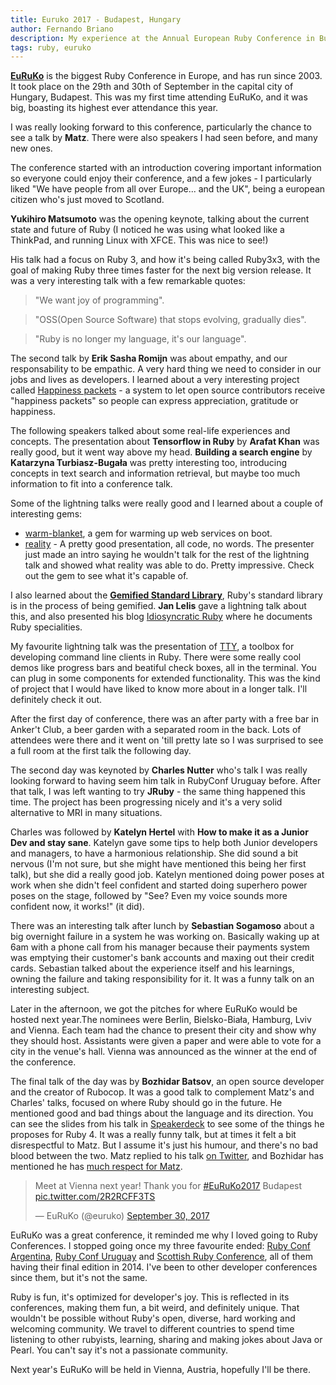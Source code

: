 ```yaml
---
title: Euruko 2017 - Budapest, Hungary
author: Fernando Briano
description: My experience at the Annual European Ruby Conference in Budapest.
tags: ruby, euruko
---
```


[**EuRuKo**](https://www.euruko.org) is the biggest Ruby Conference in Europe, and has run since 2003. It took place on the 29th and 30th of September in the capital city of Hungary, Budapest. This was my first time attending EuRuKo, and it was big, boasting its highest ever attendance this year.

I was really looking forward to this conference, particularly the chance to see a talk by **Matz**. There were also speakers I had seen before, and many new ones.

The conference started with an introduction covering important information so everyone could enjoy their conference, and a few jokes - I particularly liked "We have people from all over Europe... and the UK", being a european citizen who's just moved to Scotland.

**Yukihiro Matsumoto** was the opening keynote, talking about the current state and future of Ruby (I noticed he was using what looked like a ThinkPad, and running Linux with XFCE. This was nice to see!)

His talk had a focus on Ruby 3, and how it's being called Ruby3x3, with the goal of making Ruby three times faster for the next big version release. It was a very interesting talk with a few remarkable quotes:

> "We want joy of programming".

>"OSS(Open Source Software) that stops evolving, gradually dies".

>"Ruby is no longer my language, it's our language".

The second talk by **Erik Sasha Romijn** was about empathy, and our responsability to be empathic. A very hard thing we need to consider in our jobs and lives as developers. I learned about a very interesting project called [Happiness packets](https://happinesspackets.io/) - a system to let open source contributors receive "happiness packets" so people can express appreciation, gratitude or happiness.

The following speakers talked about some real-life experiences and concepts. The presentation about **Tensorflow in Ruby** by **Arafat Khan** was really good, but it went way above my head. **Building a search engine** by **Katarzyna Turbiasz-Bugała** was pretty interesting too, introducing concepts in text search and information retrieval, but maybe too much information to fit into a conference talk.

Some of the lightning talks were really good and I learned about a couple of interesting gems:

* [warm-blanket](https://github.com/Talkdesk/warm-blanket), a gem for warming up web services on boot.
* [reality](https://github.com/molybdenum-99/reality) - A pretty good presentation, all code, no words. The presenter just made an intro saying he wouldn't talk for the rest of the lightning talk and showed what reality was able to do. Pretty impressive. Check out the gem to see what it's capable of.

I also learned about the [**Gemified Standard Library**](https://stdgems.org/), Ruby's standard library is in the process of being gemified. **Jan Lelis** gave a lightning talk about this, and also presented his blog [Idiosyncratic Ruby](https://idiosyncratic-ruby.com/) where he documents Ruby specialities.

My favourite lightning talk was the presentation of [TTY](http://piotrmurach.github.io/tty/), a toolbox for developing command line clients in Ruby. There were some really cool demos like progress bars and beatiful check boxes, all in the terminal. You can plug in some components for extended functionality. This was the kind of project that I would have liked to know more about in a longer talk. I'll definitely check it out.

After the first day of conference, there was an after party with a free bar in Anker't Club, a beer garden with a separated room in the back. Lots of attendees were there and it went on 'till pretty late so I was surprised to see a full room at the first talk the following day.

The second day was keynoted by **Charles Nutter** who's talk I was really looking forward to having seem him talk in RubyConf Uruguay before. After that talk, I was left wanting to try **JRuby** - the same thing happened this time. The project has been progressing nicely and it's a very solid alternative to MRI in many situations.

Charles was followed by **Katelyn Hertel** with **How to make it as a Junior Dev and stay sane**. Katelyn gave some tips to help both Junior developers and managers, to have a harmonious relationship. She did sound a bit nervous (I'm not sure, but she might have mentioned this being her first talk), but she did a really good job. Katelyn mentioned doing power poses at work when she didn't feel confident and started doing superhero power poses on the stage, followed by "See? Even my voice sounds more confident now, it works!" (it did).

There was an interesting talk after lunch by **Sebastian Sogamoso** about a big overnight failure in a system he was working on. Basically waking up at 6am with a phone call from his manager because their payments system was emptying their customer's bank accounts and maxing out their credit cards. Sebastian talked about the experience itself and his learnings, owning the failure and taking responsibility for it. It was a funny talk on an interesting subject.

Later in the afternoon, we got the pitches for where EuRuKo would be hosted next year.The nominees were Berlin, Bielsko-Biała, Hamburg, Lviv and Vienna. Each team had the chance to present their city and show why they should host. Assistants were given a paper and were able to vote for a city in the venue's hall. Vienna was announced as the winner at the end of the conference.

The final talk of the day was by **Bozhidar Batsov**, an open source developer and the creator of Rubocop. It was a good talk to complement Matz's and Charles' talks, focused on where Ruby should go in the future. He mentioned good and bad things about the language and its direction. You can see the slides from his talk in [Speakerdeck](https://speakerdeck.com/bbatsov/ruby-4-to-infinity-and-beyond) to see some of the things he proposes for Ruby 4. It was a really funny talk, but at times it felt a bit disrespectful to Matz. But I assume it's just his humour, and there's no bad blood between the two. Matz replied to his talk [on Twitter](https://twitter.com/yukihiro_matz/status/914399758248267776), and Bozhidar has mentioned he has [much respect for Matz](https://twitter.com/bbatsov/status/914182462363832324).

<blockquote class="twitter-tweet" data-lang="en"><p lang="en" dir="ltr">Meet at Vienna next year! Thank you for <a href="https://twitter.com/hashtag/EuRuKo2017?src=hash&amp;ref_src=twsrc%5Etfw">#EuRuKo2017</a> Budapest <a href="https://t.co/2R2RCFF3TS">pic.twitter.com/2R2RCFF3TS</a></p>&mdash; EuRuKo (@euruko) <a href="https://twitter.com/euruko/status/914183910514405376?ref_src=twsrc%5Etfw">September 30, 2017</a></blockquote>
<script async src="//platform.twitter.com/widgets.js" charset="utf-8"></script>

EuRuKo was a great conference, it reminded me why I loved going to Ruby Conferences. I stopped going once my three favourite ended: [Ruby Conf Argentina](http://rubyconfargentina.org), [Ruby Conf Uruguay](https://twitter.com/rubyconfuruguay) and [Scottish Ruby Conference](http://2014.scottishrubyconference.com/), all of them having their final edition in 2014. I've been to other developer conferences since them, but it's not the same.

Ruby is fun, it's optimized for developer's joy. This is reflected in its conferences, making them fun, a bit weird, and definitely unique. That wouldn't be possible without Ruby's open, diverse, hard working and welcoming community. We travel to different countries to spend time listening to other rubyists, learning, sharing and making jokes about Java or Pearl. You can't say it's not a passionate community.

Next year's EuRuKo will be held in Vienna, Austria, hopefully I'll be there.
